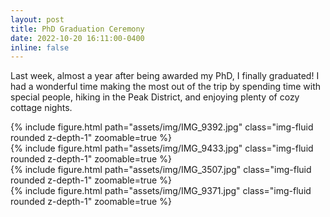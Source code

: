 ```yaml
---
layout: post
title: PhD Graduation Ceremony 
date: 2022-10-20 16:11:00-0400
inline: false
---
```


Last week, almost a year after being awarded my PhD, I finally graduated! I had a wonderful time making the most out of the trip by spending time with special people, hiking in the Peak District, and enjoying plenty of cozy cottage nights.



<div class="row mt-3">
    <div class="col-sm mt-3 mt-md-0">
        {% include figure.html path="assets/img/IMG_9392.jpg" class="img-fluid rounded z-depth-1" zoomable=true %}
    </div>
    <div class="col-sm mt-3 mt-md-0">
        {% include figure.html path="assets/img/IMG_9433.jpg" class="img-fluid rounded z-depth-1" zoomable=true %}
    </div>
    <div class="col-sm mt-3 mt-md-0">
        {% include figure.html path="assets/img/IMG_3507.jpg" class="img-fluid rounded z-depth-1" zoomable=true %}
    </div>
    <div class="col-sm mt-3 mt-md-0">
        {% include figure.html path="assets/img/IMG_9371.jpg" class="img-fluid rounded z-depth-1" zoomable=true %}
    </div>
  <!--  <div class="col-sm mt-3 mt-md-0">{% include figure.html path="assets/img/IMG_3479.jpg" class="img-fluid rounded z-depth-1" zoomable=true %} </div>  -->
</div>
